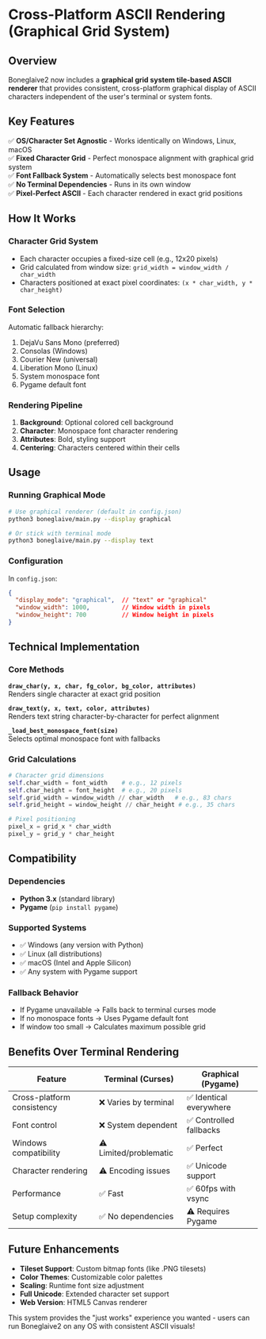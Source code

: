 # Cross-Platform ASCII Rendering (Graphical Grid System)

## Overview

Boneglaive2 now includes a **graphical grid system tile-based ASCII renderer** that provides consistent, cross-platform graphical display of ASCII characters independent of the user's terminal or system fonts.

## Key Features

✅ **OS/Character Set Agnostic** - Works identically on Windows, Linux, macOS  
✅ **Fixed Character Grid** - Perfect monospace alignment with graphical grid system  
✅ **Font Fallback System** - Automatically selects best monospace font  
✅ **No Terminal Dependencies** - Runs in its own window  
✅ **Pixel-Perfect ASCII** - Each character rendered in exact grid positions  

## How It Works

### Character Grid System
- Each character occupies a fixed-size cell (e.g., 12x20 pixels)
- Grid calculated from window size: `grid_width = window_width / char_width`
- Characters positioned at exact pixel coordinates: `(x * char_width, y * char_height)`

### Font Selection
Automatic fallback hierarchy:
1. DejaVu Sans Mono (preferred)
2. Consolas (Windows)
3. Courier New (universal)
4. Liberation Mono (Linux)
5. System monospace font
6. Pygame default font

### Rendering Pipeline
1. **Background**: Optional colored cell background
2. **Character**: Monospace font character rendering
3. **Attributes**: Bold, styling support
4. **Centering**: Characters centered within their cells

## Usage

### Running Graphical Mode
```bash
# Use graphical renderer (default in config.json)
python3 boneglaive/main.py --display graphical

# Or stick with terminal mode
python3 boneglaive/main.py --display text
```

### Configuration
In `config.json`:
```json
{
  "display_mode": "graphical",  // "text" or "graphical" 
  "window_width": 1000,         // Window width in pixels
  "window_height": 700          // Window height in pixels
}
```

## Technical Implementation

### Core Methods

**`draw_char(y, x, char, fg_color, bg_color, attributes)`**  
Renders single character at exact grid position

**`draw_text(y, x, text, color, attributes)`**  
Renders text string character-by-character for perfect alignment

**`_load_best_monospace_font(size)`**  
Selects optimal monospace font with fallbacks

### Grid Calculations
```python
# Character grid dimensions
self.char_width = font_width    # e.g., 12 pixels
self.char_height = font_height  # e.g., 20 pixels
self.grid_width = window_width // char_width   # e.g., 83 chars
self.grid_height = window_height // char_height # e.g., 35 chars

# Pixel positioning  
pixel_x = grid_x * char_width
pixel_y = grid_y * char_height
```

## Compatibility

### Dependencies
- **Python 3.x** (standard library)
- **Pygame** (`pip install pygame`)

### Supported Systems
- ✅ Windows (any version with Python)
- ✅ Linux (all distributions)  
- ✅ macOS (Intel and Apple Silicon)
- ✅ Any system with Pygame support

### Fallback Behavior
- If Pygame unavailable → Falls back to terminal curses mode
- If no monospace fonts → Uses Pygame default font
- If window too small → Calculates maximum possible grid

## Benefits Over Terminal Rendering

| Feature | Terminal (Curses) | Graphical (Pygame) |
|---------|------------------|-------------------|
| Cross-platform consistency | ❌ Varies by terminal | ✅ Identical everywhere |
| Font control | ❌ System dependent | ✅ Controlled fallbacks |
| Windows compatibility | ⚠️ Limited/problematic | ✅ Perfect |
| Character rendering | ⚠️ Encoding issues | ✅ Unicode support |
| Performance | ✅ Fast | ✅ 60fps with vsync |
| Setup complexity | ✅ No dependencies | ⚠️ Requires Pygame |

## Future Enhancements

- **Tileset Support**: Custom bitmap fonts (like .PNG tilesets)
- **Color Themes**: Customizable color palettes
- **Scaling**: Runtime font size adjustment
- **Full Unicode**: Extended character set support
- **Web Version**: HTML5 Canvas renderer

This system provides the "just works" experience you wanted - users can run Boneglaive2 on any OS with consistent ASCII visuals!